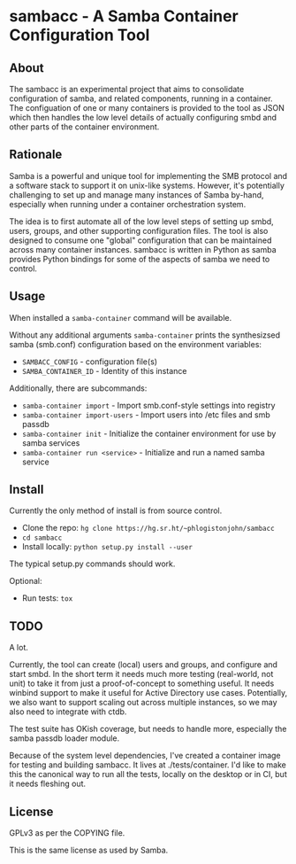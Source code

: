 # sambacc - A Samba Container Configuration Tool

## About

The sambacc is an experimental project that aims to consolidate configuration
of samba, and related components, running in a container. The configuation of
one or many containers is provided to the tool as JSON which then handles the
low level details of actually configuring smbd and other parts of the container
environment.


## Rationale

Samba is a powerful and unique tool for implementing the SMB protocol and a
software stack to support it on unix-like systems. However, it's potentially
challenging to set up and manage many instances of Samba by-hand, especially
when running under a container orchestration system.

The idea is to first automate all of the low level steps of setting up smbd,
users, groups, and other supporting configuration files. The tool is also
designed to consume one "global" configuration that can be maintained across
many container instances. sambacc is written in Python as samba provides Python
bindings for some of the aspects of samba we need to control.


## Usage

When installed a `samba-container` command will be available.

Without any additional arguments `samba-container` prints the synthesizsed
samba (smb.conf) configuration based on the environment variables:
* `SAMBACC_CONFIG` - configuration file(s)
* `SAMBA_CONTAINER_ID` - Identity of this instance

Additionally, there are subcommands:
* `samba-container import` - Import smb.conf-style settings into registry
* `samba-container import-users` - Import users into /etc files and smb passdb
* `samba-container init` - Initialize the container environment for use
  by samba services
* `samba-container run <service>` - Initialize and run a named samba service


## Install

Currently the only method of install is from source control.

* Clone the repo: `hg clone https://hg.sr.ht/~phlogistonjohn/sambacc`
* `cd sambacc`
* Install locally: `python setup.py install --user`

The typical setup.py commands should work.

Optional:
* Run tests: `tox`


## TODO

A lot.

Currently, the tool can create (local) users and groups, and configure and
start smbd. In the short term it needs much more testing (real-world, not unit)
to take it from just a proof-of-concept to something useful. It needs winbind
support to make it useful for Active Directory use cases. Potentially, we
also want to support scaling out across multiple instances, so we may also
need to integrate with ctdb.

The test suite has OKish coverage, but needs to handle more, especially the
samba passdb loader module.

Because of the system level dependencies, I've created a container image
for testing and building sambacc. It lives at ./tests/container. I'd like
to make this the canonical way to run all the tests, locally on the desktop
or in CI, but it needs fleshing out.


## License

GPLv3 as per the COPYING file.

This is the same license as used by Samba.
